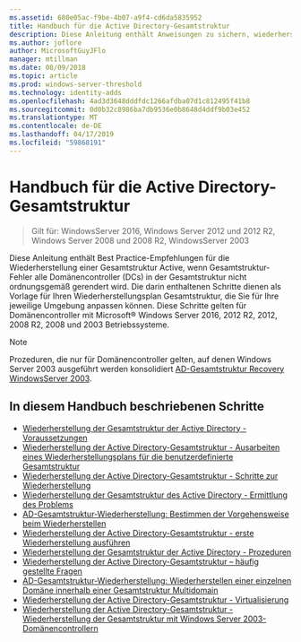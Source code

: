 ```yaml
---
ms.assetid: 680e05ac-f9be-4b07-a9f4-cd6da5835952
title: Handbuch für die Active Directory-Gesamtstruktur
description: Diese Anleitung enthält Anweisungen zu sichern, wiederherstellen und active Directory-notfallwiederherstellung.
ms.author: joflore
author: MicrosoftGuyJFlo
manager: mtillman
ms.date: 08/09/2018
ms.topic: article
ms.prod: windows-server-threshold
ms.technology: identity-adds
ms.openlocfilehash: 4ad3d3648dddfdc1266afdba07d1c812495f41b8
ms.sourcegitcommit: 0d0b32c8986ba7db9536e0b8648d4ddf9b03e452
ms.translationtype: MT
ms.contentlocale: de-DE
ms.lasthandoff: 04/17/2019
ms.locfileid: "59868191"
---
```

# <a name="active-directory-forest-recovery-guide"></a>Handbuch für die Active Directory-Gesamtstruktur

>Gilt für: WindowsServer 2016, Windows Server 2012 und 2012 R2, Windows Server 2008 und 2008 R2, WindowsServer 2003

Diese Anleitung enthält Best Practice-Empfehlungen für die Wiederherstellung einer Gesamtstruktur Active, wenn Gesamtstruktur-Fehler alle Domänencontroller (DCs) in der Gesamtstruktur nicht ordnungsgemäß gerendert wird. Die darin enthaltenen Schritte dienen als Vorlage für Ihren Wiederherstellungsplan Gesamtstruktur, die Sie für Ihre jeweilige Umgebung anpassen können. Diese Schritte gelten für Domänencontroller mit Microsoft® Windows Server 2016, 2012 R2, 2012, 2008 R2, 2008 und 2003 Betriebssysteme.  
  
> [!NOTE]
> Prozeduren, die nur für Domänencontroller gelten, auf denen Windows Server 2003 ausgeführt werden konsolidiert [AD-Gesamtstruktur Recovery WindowsServer 2003](AD-Forest-Recovery-Windows-Server-2003.md).  
  
## <a name="steps-outlined-in-this-guide"></a>In diesem Handbuch beschriebenen Schritte
  
- [Wiederherstellung der Gesamtstruktur der Active Directory - Voraussetzungen](AD-Forest-Recovery-Prerequisties.md)  
- [Wiederherstellung der Active Directory-Gesamtstruktur - Ausarbeiten eines Wiederherstellungsplans für die benutzerdefinierte Gesamtstruktur](AD-Forest-Recovery-Devising-a-Plan.md)  
- [Wiederherstellung der Active Directory-Gesamtstruktur - Schritte zur Wiederherstellung](AD-Forest-Recovery-Steps-For-Restoring.md)
- [Wiederherstellung der Gesamtstruktur des Active Directory - Ermittlung des Problems](AD-Forest-Recovery-Identify-the-Problem.md)
- [AD-Gesamtstruktur-Wiederherstellung: Bestimmen der Vorgehensweise beim Wiederherstellen](AD-Forest-Recovery-Determine-how-to-Recover.md)
- [Wiederherstellung der Active Directory-Gesamtstruktur - erste Wiederherstellung ausführen](AD-Forest-Recovery-Perform-initial-recovery.md)  
- [Wiederherstellung der Gesamtstruktur der Active Directory - Prozeduren](AD-Forest-Recovery-Procedures.md)  
- [Wiederherstellung der Active Directory-Gesamtstruktur – häufig gestellte Fragen](AD-Forest-Recovery-FAQ.md)  
- [AD-Gesamtstruktur-Wiederherstellung: Wiederherstellen einer einzelnen Domäne innerhalb einer Gesamtstruktur Multidomain](AD-Forest-Recovery-Single-Domain-in-Multidomain-Recovery.md)  
- [Wiederherstellung der Active Directory-Gesamtstruktur - Virtualisierung](AD-Forest-Recovery-Virtualization.md)
- [Wiederherstellung der Active Directory-Gesamtstruktur - Wiederherstellung der Gesamtstruktur mit Windows Server 2003-Domänencontrollern](AD-Forest-Recovery-Windows-Server-2003.md)  
